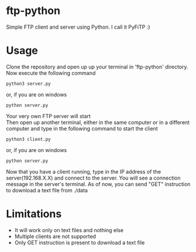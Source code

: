 # ftp-python
Simple FTP client and server using Python. I call it  PyFiTP :)

# Usage
Clone the repository and open up up your terminal in 'ftp-python' directory. Now execute the following command<br>
```
python3 server.py
```
or, if you are on windows
```
python server.py
```
Your very own FTP server will start<br>
Then open up another terminal, either in the same computer or in a different computer and type in the following command to start the client<br>
```
python3 client.py
```
or, if you are on windows
```
python server.py
```
Now that you have a client running, type in the IP address of the server(192.168.X.X) and connect to the server. You will see a connection message in the server's terminal. As of now, you can send "GET" instruction to download a text file from ./data

# Limitations
- It will work only on text files and nothing else
- Multiple clients are not supported
- Only GET instruction is present to download a text file
